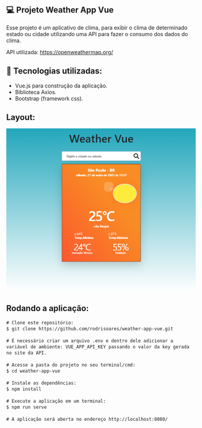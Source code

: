 ## 💻 Projeto Weather App Vue

Esse projeto é um aplicativo de clima, para exibir o clima de determinado estado ou cidade utilizando uma API para fazer o consumo dos dados do clima.

API utilizada: https://openweathermap.org/

## 🚀 Tecnologias utilizadas:
- Vue.js para construção da aplicação.
- Biblioteca Axios.
- Bootstrap (framework css).


## Layout:
<img src="https://github.com/rodrisoares/weather-app-vue/blob/main/src/assets/img/weather-vue.PNG" />

## Rodando a aplicação:
```
# Clone este repositório:
$ git clone https://github.com/rodrisoares/weather-app-vue.git

# É necessário criar um arquivo .env e dentro dele adicionar a variável de ambiente: VUE_APP_API_KEY passando o valor da key gerada no site da API.

# Acesse a pasta do projeto no seu terminal/cmd:
$ cd weather-app-vue

# Instale as dependências:
$ npm install

# Execute a aplicação em um terminal:
$ npm run serve

# A aplicação será aberta no endereço http://localhost:8080/
```
